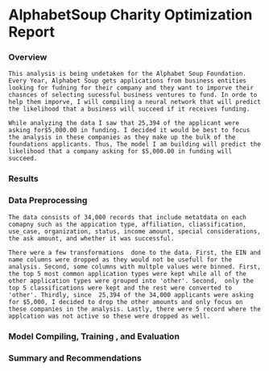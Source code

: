 # AlphabetSoup Charity Optimization Report

### Overview

    This analysis is being undetaken for the Alphabet Soup Foundation. Every Year, Alphabet Soup gets applications from business entities looking for fudning for their company and they want to imporve their chasnces of selecting sucessful business ventures to fund. In orde to help them imporve, I will compiling a neural network that will predict the likelihood that a business will succeed if it receives funding.

    While analyzing the data I saw that 25,394 of the applicant were asking for$5,000.00 in funding. I decided it would be best to focus the analysis in these companies as they make up the bulk of the foundations applicants. Thus, The model I am building will predict the likelihood that a company asking for $5,000.00 in funding will succeed.

### Results

### Data Preprocessing

    The data consists of 34,000 records that include metatdata on each comapny such as the appication type, affiliation, cliassification, use_case, organization, status, income amount, special considerations, the ask amount, and whether it was successful.

    There were a few transformations  done to the data. First, the EIN and name columns were dropped as they would not be usefull for the analysis. Second, some columns with multple values were binned. First, the top 5 most common application types were kept while all of the other application types were grouped into 'other'. Second,  only the top 5 classifications were kept and the rest were converted to 'other'. Thirdly, since  25,394 of the 34,000 applicants were asking for $5,000, I decided to drop the other amounts and only focus on these companies in the analysis. Lastly, there were 5 record where the applcation was not active so these were dropped as well.

### Model Compiling, Training , and Evaluation



### Summary and Recommendations
